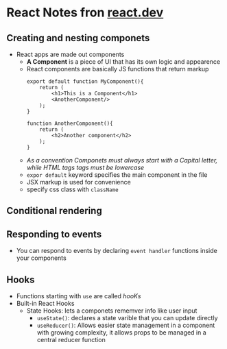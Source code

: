 # React Notes fron [react.dev](react.dev/learn)

## Creating and nesting componets
- React apps are made out components
    - **A Component** is a piece of UI that has its own logic and appearence
    - React components are basically JS functions that return markup
        ```tsx
        export default function MyComponent(){
            return (
                <h1>This is a Component</h1>
                <AnotherComponent/>
            );
        }

        function AnotherComponent(){
            return (
                <h2>Another component</h2>
            );
        }
        ```
    - *As a convention Componets must always start with a Capital letter, while HTML tags tags must be lowercase*
    - `expor default` keyword specifies the main component in the file
    - JSX markup is used for convenience 
    - specify css class with `className`
## Conditional rendering

## Responding to events
- You can respond to events by declaring `event handler` functions inside your components
## Hooks
- Functions starting with `use` are called *hooKs*
- Built-in React Hooks
    - State Hooks: lets a componets rememver info like user input
        - `useState()`: declares a state varible that you can update directly
        - `useReducer()`: Allows easier state management in a component with growing complexity, it allows props to be managed in a central reducer function
